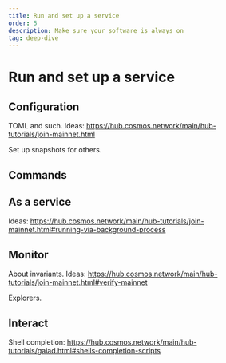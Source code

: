 ```yaml
---
title: Run and set up a service
order: 5
description: Make sure your software is always on
tag: deep-dive
---
```


# Run and set up a service

## Configuration

TOML and such. Ideas: https://hub.cosmos.network/main/hub-tutorials/join-mainnet.html

Set up snapshots for others.

## Commands

## As a service

Ideas: https://hub.cosmos.network/main/hub-tutorials/join-mainnet.html#running-via-background-process

## Monitor

About invariants. Ideas: https://hub.cosmos.network/main/hub-tutorials/join-mainnet.html#verify-mainnet

Explorers.

## Interact

Shell completion: https://hub.cosmos.network/main/hub-tutorials/gaiad.html#shells-completion-scripts
